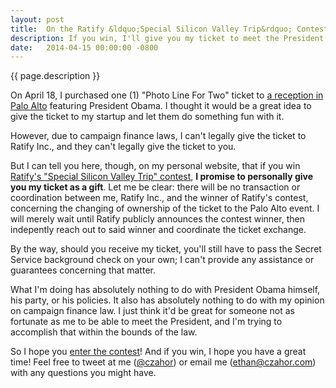 ```yaml
---
layout: post
title:  On the Ratify &ldquo;Special Silicon Valley Trip&rdquo; Contest
description: If you win, I'll give you my ticket to meet the President.
date:   2014-04-15 00:00:00 -0800
---
```


<div class="tldr">{{ page.description }}</div>

On April 18, I purchased one (1) "Photo Line For Two" ticket to 
<a href="https://my.democrats.org/page/contribute/PaloAltoReceptionMay8?custom1=98870421" target="_blank">a reception in Palo Alto</a> featuring President Obama. 
I thought it would be a great idea to give the ticket to my startup and let them do something fun with it. 

However, due to campaign finance laws, I can't legally give the ticket to Ratify Inc., and they can't legally give the ticket to you.

But I can tell you here, though, on my personal website, that if you win [Ratify's "Special Silicon Valley Trip" contest](http://www.ratifyapp.com/contest), 
**I promise to personally give you my ticket as a gift**. Let me be clear: there will be no transaction or coordination between me, Ratify Inc., and the winner of Ratify's contest, concerning the changing of ownership of the ticket to the Palo Alto event. I will merely wait until Ratify publicly announces the contest winner, then indepently reach out to said winner and coordinate the ticket exchange.

By the way, should you receive my ticket, you'll still have to pass the Secret Service background check on your own; I can't provide any assistance or guarantees concerning that matter. 

What I'm doing has absolutely nothing to do with President Obama himself, his party, or his policies. It also has absolutely nothing to do with my opinion on campaign finance law. I just think it'd be great for someone not as fortunate as me to be able to meet the President, and I'm trying to accomplish that within the bounds of the law.

So I hope you [enter the contest](http://www.ratifyapp.com/contest)! And if you win, I hope you have a great time! 
Feel free to tweet at me (<a href="https://twitter.com/czahor" target="_blank">@czahor</a>) or email me (<a href="mailto:ethan@czahor.com" target="_blank">ethan@czahor.com</a>) with any questions you might have.